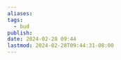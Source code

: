 ```yaml
---
aliases: 
tags:
  - bud
publish: 
date: 2024-02-28 09:44
lastmod: 2024-02-28T09:44:31-08:00
---
```

